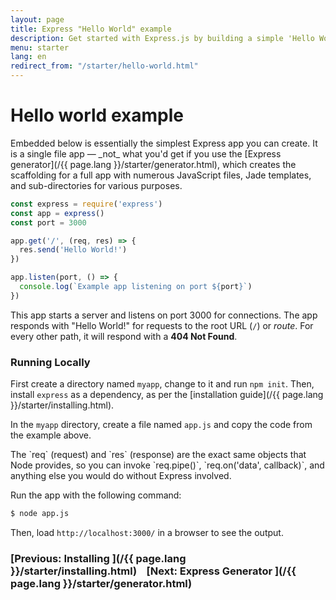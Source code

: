 ```yaml
---
layout: page
title: Express "Hello World" example
description: Get started with Express.js by building a simple 'Hello World' application, demonstrating the basic setup and server creation for beginners.
menu: starter
lang: en
redirect_from: "/starter/hello-world.html"
---
```


# Hello world example

<div class="doc-box doc-info" markdown="1">
Embedded below is essentially the simplest Express app you can create. It is a single file app &mdash; _not_ what you'd get if you use the [Express generator](/{{ page.lang }}/starter/generator.html), which creates the scaffolding for a full app with numerous JavaScript files, Jade templates, and sub-directories for various purposes.
</div>

```js
const express = require('express')
const app = express()
const port = 3000

app.get('/', (req, res) => {
  res.send('Hello World!')
})

app.listen(port, () => {
  console.log(`Example app listening on port ${port}`)
})
```

This app starts a server and listens on port 3000 for connections. The app responds with "Hello World!" for requests
to the root URL (`/`) or _route_. For every other path, it will respond with a **404 Not Found**.

### Running Locally

First create a directory named `myapp`, change to it and run `npm init`. Then, install `express` as a dependency, as per the [installation guide](/{{ page.lang }}/starter/installing.html).

In the `myapp` directory, create a file named `app.js` and copy the code from the example above.

<div class="doc-box doc-notice" markdown="1">
The `req` (request) and `res` (response) are the exact same objects that Node provides, so you can invoke
`req.pipe()`, `req.on('data', callback)`, and anything else you would do without Express involved.
</div>

Run the app with the following command:

```bash
$ node app.js
```

Then, load `http://localhost:3000/` in a browser to see the output.

###  [Previous: Installing ](/{{ page.lang }}/starter/installing.html)&nbsp;&nbsp;&nbsp;&nbsp;[Next: Express Generator ](/{{ page.lang }}/starter/generator.html)

